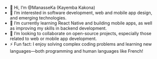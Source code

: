 - 👋 Hi, I’m @ManasseKa (Kayemba Kakona)
- 👀 I’m interested in software development, web and mobile app design, and emerging technologies.
- 🌱 I’m currently learning React Native and building mobile apps, as well as improving my skills in backend development.
- 💞️ I’m looking to collaborate on open-source projects, especially those related to web or mobile app development.
- ⚡ Fun fact: I enjoy solving complex coding problems and learning new languages—both programming and human languages like French!

